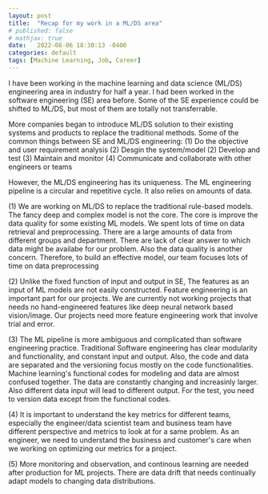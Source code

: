 ```yaml
---
layout: post
title:  "Recap for my work in a ML/DS area"
# published: false
# mathjax: true
date:   2022-08-06 18:30:13 -0400
categories: default
tags: [Machine Learning, Job, Career]
---
```


I have been working in the machine learning and data science (ML/DS) engineering area in industry for half a year. 
I had been worked in the  software engineering (SE) area before. Some of the SE experience could be shifted to ML/DS,
but most of them are totally not transferrable.


More companies began to introduce ML/DS solution to their existing systems and products to replace the traditional methods. 
Some of the common things between SE and ML/DS engineering:
(1) Do the objective and user requirement analysis 
(2) Desgin the system/model
(2) Develop and test
(3) Maintain and monitor
(4) Communicate and collaborate with other engineers or teams

However, the ML/DS engineering has its uniqueness. The ML engineering pipeline is a circular and repetitive cycle.
It also relies on amounts of data.

(1) We are working on ML/DS to replace the traditional rule-based models.
The fancy deep and complex model is not the core.  The core is  improve the data quality for some existing ML models.
We spent lots of time on data retrieval and preprocessing.
There are a large amounts of data from different groups and department. There are lack of clear answer to which data might be availabe for our problem. Also the data quality is another concern. Therefore, to build an effective model,
our team focuses lots of time on data preprocessing

(2) Unlike the fixed function of input and output in SE, The features as an input of ML models are not easily constructed. Feature engineering is an important part for our projects. We are currently not working projects that needs no hand-engineered features like deep neural network based vision/image. Our projects need more feature engineering work that involve trial and error.

(3) The ML pipeline is more ambiguous and complicated than software engineering practice.
Traditional Software engineering has clear modularity and functionality, and constant input and output. Also, the code and data are separated and the versioning focus mostly on the code functionalities.
Machine learning's functional codes for modeling and data are almost confused together. The data are constantly changing and increasinly larger. Also different data input will lead to different output. For the test, you need to version data except from the functional codes.


(4) It is important to understand the key metrics for different teams,  especially the engineer/data scientist team and business team have different perspective and metrics to look at for a same problem. As an engineer, we need to understand the business and customer's care when we working on optimizing our metrics for a project.

(5) More monitoring and observation, and continous learning are needed after production for ML projects. There are data drift that needs continually adapt models to changing data distributions.



